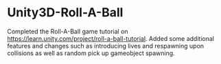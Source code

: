 # Unity3D-Roll-A-Ball
Completed the Roll-A-Ball game tutorial on https://learn.unity.com/project/roll-a-ball-tutorial.
Added some additional features and changes such as introducing lives and respawning upon collisions as well as random pick up gameobject spawning.
